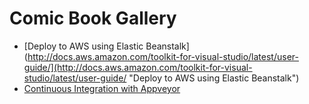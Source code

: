 # Comic Book Gallery #



- [Deploy to AWS using Elastic Beanstalk](http://docs.aws.amazon.com/toolkit-for-visual-studio/latest/user-guide/](http://docs.aws.amazon.com/toolkit-for-visual-studio/latest/user-guide/ "Deploy to AWS using Elastic Beanstalk")
- [Continuous Integration with Appveyor](https://www.appveyor.com/)